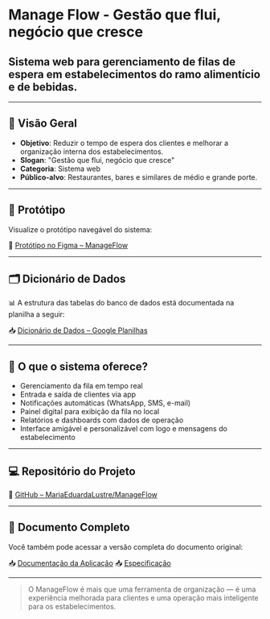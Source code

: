# Manage Flow - Gestão que flui, negócio que cresce

## **Sistema web para gerenciamento de filas de espera em estabelecimentos do ramo alimentício e de bebidas.**

---

## 🧭 Visão Geral

- **Objetivo**: Reduzir o tempo de espera dos clientes e melhorar a organização interna dos estabelecimentos.
- **Slogan**: "Gestão que flui, negócio que cresce"
- **Categoria**: Sistema web
- **Público-alvo**: Restaurantes, bares e similares de médio e grande porte.

---

## 🧪 Protótipo

Visualize o protótipo navegável do sistema:

📌 [Protótipo no Figma – ManageFlow](https://www.figma.com/design/q8IjhlXbrDxi6FRkJ1pT1J/ManageFlow?node-id=54-2&t=CsutAkp9eXL7qzyE-1)

---

## 🗂️ Dicionário de Dados

📊 A estrutura das tabelas do banco de dados está documentada na planilha a seguir:

📥 [Dicionário de Dados – Google Planilhas](https://docs.google.com/spreadsheets/d/1WQ-retXVX1Ua1iJWaTbLA1Q7ztWhZIHunuzouF3o7oM/edit?usp=sharing)

---

## 🧾 O que o sistema oferece?

- Gerenciamento da fila em tempo real  
- Entrada e saída de clientes via app  
- Notificações automáticas (WhatsApp, SMS, e-mail)  
- Painel digital para exibição da fila no local  
- Relatórios e dashboards com dados de operação  
- Interface amigável e personalizável com logo e mensagens do estabelecimento

---

## 💻 Repositório do Projeto

🔗 [GitHub – MariaEduardaLustre/ManageFlow](https://github.com/MariaEduardaLustre/ManageFlow)

---

## 🔗 Documento Completo

Você também pode acessar a versão completa do documento original:

📥 [Documentação da Aplicação](https://docs.google.com/document/d/1HiEW-S55fjfmX3xQnXbEZkubQP07fLkg7HcX33ZN3xc/edit?usp=sharing)
📥 [Especificação](https://docs.google.com/document/d/1xTjflLkUwi_r8ItnbCoFVm1m4OGr1jO3/edit?usp=sharing&ouid=103182391609783979555&rtpof=true&sd=true)

---

> O ManageFlow é mais que uma ferramenta de organização — é uma experiência melhorada para clientes e uma operação mais inteligente para os estabelecimentos.
